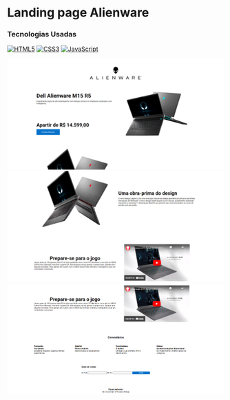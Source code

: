 # Landing page Alienware
### Tecnologias Usadas

<a href="https://developer.mozilla.org/en-US/docs/Glossary/HTML5" target="_blank" rel="noreferrer"><img src="https://raw.githubusercontent.com/danielcranney/readme-generator/main/public/icons/skills/html5-colored.svg" width="36" height="36" alt="HTML5" /></a>
<a href="https://www.w3.org/TR/CSS/#css" target="_blank" rel="noreferrer"><img src="https://raw.githubusercontent.com/danielcranney/readme-generator/main/public/icons/skills/css3-colored.svg" width="36" height="36" alt="CSS3" /></a>
<a href="https://dotnet.microsoft.com/en-us/" target="_blank" rel="noreferrer"><img src="https://raw.githubusercontent.com/danielcranney/readme-generator/main/public/icons/skills/javascript.svg" width="36" height="36" alt="JavaScript" /></a>

![logo](https://github.com/CesarDanilo/landing-page-alienware/blob/master/landing%20page%20alienware/img/screenshot-page/page01.png?raw=true)
![logo](https://github.com/CesarDanilo/landing-page-alienware/blob/master/landing%20page%20alienware/img/screenshot-page/page02.png?raw=true)
![logo](https://github.com/CesarDanilo/landing-page-alienware/blob/master/landing%20page%20alienware/img/screenshot-page/page03.png?raw=true)

